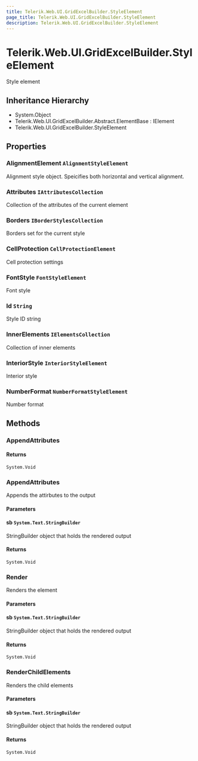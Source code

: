 ```yaml
---
title: Telerik.Web.UI.GridExcelBuilder.StyleElement
page_title: Telerik.Web.UI.GridExcelBuilder.StyleElement
description: Telerik.Web.UI.GridExcelBuilder.StyleElement
---
```


# Telerik.Web.UI.GridExcelBuilder.StyleElement

Style element

## Inheritance Hierarchy

* System.Object
* Telerik.Web.UI.GridExcelBuilder.Abstract.ElementBase : IElement
* Telerik.Web.UI.GridExcelBuilder.StyleElement

## Properties

###  AlignmentElement `AlignmentStyleElement`

Alignment style object. Speicifies both horizontal and vertical alignment.

###  Attributes `IAttributesCollection`

Collection of the attributes of the current element

###  Borders `IBorderStylesCollection`

Borders set for the current style

###  CellProtection `CellProtectionElement`

Cell protection settings

###  FontStyle `FontStyleElement`

Font style

###  Id `String`

Style ID string

###  InnerElements `IElementsCollection`

Collection of inner elements

###  InteriorStyle `InteriorStyleElement`

Interior style

###  NumberFormat `NumberFormatStyleElement`

Number format

## Methods

###  AppendAttributes

#### Returns

`System.Void` 

###  AppendAttributes

Appends the attirbutes to the output

#### Parameters

#### sb `System.Text.StringBuilder`

StringBuilder object that holds the rendered output

#### Returns

`System.Void` 

###  Render

Renders the element

#### Parameters

#### sb `System.Text.StringBuilder`

StringBuilder object that holds the rendered output

#### Returns

`System.Void` 

###  RenderChildElements

Renders the child elements

#### Parameters

#### sb `System.Text.StringBuilder`

StringBuilder object that holds the rendered output

#### Returns

`System.Void` 


